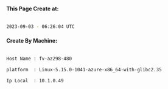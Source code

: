 
   
#### This Page Create at:

```bash

2023-09-03 - 06:26:04 UTC

```

#### Create By Machine:

```bash

Host Name : fv-az298-480

platform  : Linux-5.15.0-1041-azure-x86_64-with-glibc2.35

Ip Local  : 10.1.0.49

```

